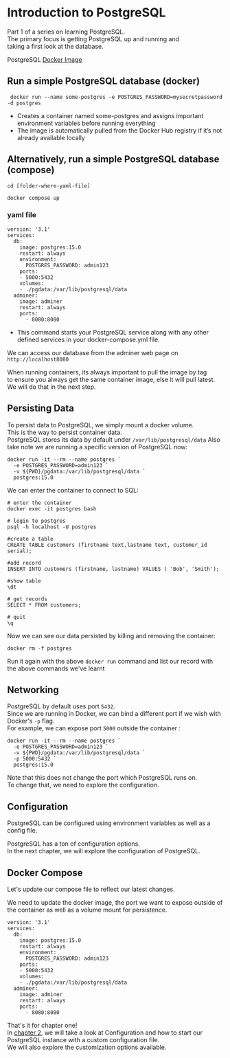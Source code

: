 # Introduction to PostgreSQL

Part 1 of a series on learning PostgreSQL. <br/>
The primary focus is getting PostgreSQL up and running and </br>
taking a first look at the database. </br>

PostgreSQL [Docker Image](https://hub.docker.com/_/postgres)

## Run a simple PostgreSQL database (docker)

```
 docker run --name some-postgres -e POSTGRES_PASSWORD=mysecretpassword -d postgres
```

* Creates a container named some-postgres and assigns important environment variables before running everything 
* The image is automatically pulled from the Docker Hub registry if it’s not already available locally


## Alternatively, run a simple PostgreSQL database (compose)

```
cd [folder-where-yaml-file]

docker compose up
```

### yaml file
```
version: '3.1'
services:
  db:
    image: postgres:15.0
    restart: always
    environment:
      POSTGRES_PASSWORD: admin123
    ports:
    - 5000:5432
    volumes:
    - ./pgdata:/var/lib/postgresql/data
  adminer:
    image: adminer
    restart: always
    ports:
      - 8080:8080   
```

* This command starts your PostgreSQL service along with any other defined services in your docker-compose.yml file.


We can access our database from the adminer web page on `http://localhost8080` </br>


When running containers, its always important to pull the image by tag </br>
to ensure you always get the same container image, else it will pull latest. </br>
We will do that in the next step. </br>

## Persisting Data

To persist data to PostgreSQL, we simply mount a docker volume. </br>
This is the way to persist container data. </br>
PostgreSQL stores its data by default under `/var/lib/postgresql/data` 
Also take note we are running a specific version of PostgreSQL now:

```
docker run -it --rm --name postgres `
  -e POSTGRES_PASSWORD=admin123 `
  -v ${PWD}/pgdata:/var/lib/postgresql/data `
  postgres:15.0
```

We can enter the container to connect to SQL:

```
# enter the container
docker exec -it postgres bash

# login to postgres
psql -h localhost -U postgres

#create a table
CREATE TABLE customers (firstname text,lastname text, customer_id serial);

#add record
INSERT INTO customers (firstname, lastname) VALUES ( 'Bob', 'Smith');

#show table
\dt

# get records
SELECT * FROM customers;

# quit 
\q

```

Now we can see our data persisted by killing and removing the container:

```
docker rm -f postgres
```

Run it again with the above `docker run` command and list our record with the above commands we've learnt </br>

## Networking

PostgreSQL by default uses port `5432`. </br>
Since we are running in Docker, we can bind a different port if we wish with Docker's `-p` flag. </br>
For example, we can expose port `5000` outside the container :

```
docker run -it --rm --name postgres `
  -e POSTGRES_PASSWORD=admin123 `
  -v ${PWD}/pgdata:/var/lib/postgresql/data `
  -p 5000:5432 `
  postgres:15.0
```
Note that this does not change the port which PostgreSQL runs on. </br>
To change that, we need to explore the configuration.

## Configuration 

PostgreSQL can be configured using environment variables as well as a config file. </br>

PostgreSQL has a ton of configuration options. </br>
In the next chapter, we will explore the configuration of PostgreSQL. </br>

## Docker Compose

Let's update our compose file to reflect our latest changes. </br>

We need to update the docker image, the port we want to expose outside of the container as well as a volume mount for persistence. </br>

```
version: '3.1'
services:
  db:
    image: postgres:15.0
    restart: always
    environment:
      POSTGRES_PASSWORD: admin123
    ports:
    - 5000:5432
    volumes:
    - ./pgdata:/var/lib/postgresql/data
  adminer:
    image: adminer
    restart: always
    ports:
      - 8080:8080
```

That's it for chapter one! </br>
In [chapter 2](../2-configuration/README.md), we will take a look at Configuration and how to start our PostgreSQL instance with a custom configuration file. </br>
We will also explore the customization options available. </br>